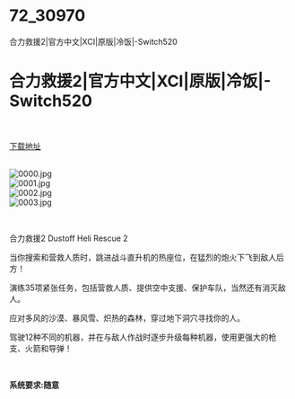 # 72_30970
合力救援2|官方中文|XCI|原版|冷饭|-Switch520
# 合力救援2|官方中文|XCI|原版|冷饭|-Switch520
 <br/></br>
[下载地址](https://www.switch520.cc/article/30970 "下载地址")
<br/></br>

<p><img title="0000.jpg" src="https://www.switch520.cc/muke_img/2022_05_09_982c5b9366e9c.jpg" alt="0000.jpg"><br>
<img title="0001.jpg" src="https://www.switch520.cc/muke_img/2022_05_09_192b0eedf0467.jpg" alt="0001.jpg"><br>
<img title="0002.jpg" src="https://www.switch520.cc/muke_img/2022_05_09_2dbf40d14ad8e.jpg" alt="0002.jpg"><br>
<img title="0003.jpg" src="https://www.switch520.cc/muke_img/2022_05_09_07074534de624.jpg" alt="0003.jpg"></p>
<p>&nbsp;</p>
<p>合力救援2 Dustoff Heli Rescue 2</p>
<p>当你搜索和营救人质时，跳进战斗直升机的热座位，在猛烈的炮火下飞到敌人后方！</p>
<p>演练35项紧张任务，包括营救人质、提供空中支援、保护车队，当然还有消灭敌人。</p>
<p>应对多风的沙漠、暴风雪、炽热的森林，穿过地下洞穴寻找你的人。</p>
<p>驾驶12种不同的机器，并在与敌人作战时逐步升级每种机器，使用更强大的枪支、火箭和导弹！</p>
<p>&nbsp;</p>
<p><strong>系统要求:随意</strong></p>



